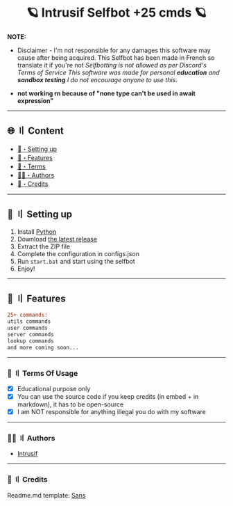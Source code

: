 


<h1 align="center">
  🪐 Intrusif Selfbot +25 cmds 🪐
</h1>

**NOTE:** 
- Disclaimer -
I'm not responsible for any damages this software may cause after being acquired.
This Selfbot has been made in French so translate it if you're not
*Selfbotting is not allowed as per Discord's Terms of Service This software was made for personal **education** and **sandbox testing** I do not encourage anyone to use this.*

- **not working rn because of "none type can't be used in await expression"**

---

## <a id="content"></a>🌐 〢 Content
- [📁・Setting up](#setup)
- [🔰・Features](#features)
- [💼・Terms](#terms)
- [🕵️‍♂️・Authors](#authors)
- [📝・Credits](#credits)

---


## <a id="setup"></a> 📁 〢 Setting up
1. Install [Python](https://python.org/)
2. Download [the latest release](https://github.com/qaep/selfbot/archive/refs/heads/main.zip)
3. Extract the ZIP file
4. Complete the configuration in configs.json
5. Run `start.bat` and start using the selfbot
6. Enjoy!

---

## <a id="features"></a>🔰 〢 Features

```diff
25+ commands:
utils commands
user commands
server commands
lookup commands
and more coming soon...
```

---


### <a id="terms"></a>💼 〢 Terms Of Usage
- [x] Educational purpose only
- [x] You can use the source code if you keep credits (in embed + in markdown), it has to be open-source
- [x] I am NOT responsible for anything illegal you do with my software

---

### <a id="authors"></a>🕵️‍♂️ 〢 Authors
- [Intrusif](https://github.com/qaep)

---

### <a id="credits"></a>📝 〢 Credits
Readme.md template: [Sans](https://discord.com/users/1001171895909097533)
